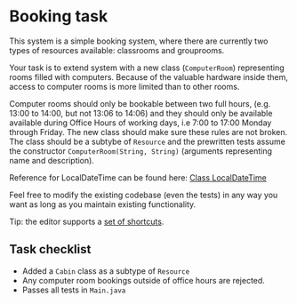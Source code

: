 # Booking task

This system is a simple booking system, where there are currently two types of resources available: classrooms and grouprooms.

Your task is to extend system with a new class (`ComputerRoom`) representing rooms filled with computers. Because of the valuable hardware inside them, access to computer rooms is more limited than to other rooms.

Computer rooms should only be bookable between two full hours, (e.g. 13:00 to 14:00, but not 13:06 to 14:06) and they should only be available available during Office Hours of working days, i.e 7:00 to 17:00 Monday through Friday. 
The new class should make sure these rules are not broken.
The class should be a subtybe of `Resource` and the prewritten tests assume the constructor `ComputerRoom(String, String)` (arguments representing name and description).

Reference for LocalDateTime can be found here: <a href="https://docs.oracle.com/javase/8/docs/api/java/time/LocalDateTime.html" target="_blank" >Class LocalDateTime</a>

Feel free to modify the existing codebase (even the tests) in any way you want as long as you maintain existing functionality.

Tip: the editor supports a [set of shortcuts](https://github.com/ajaxorg/ace/wiki/Default-Keyboard-Shortcuts).

## Task checklist
* Added a `Cabin` class as a subtype of `Resource`
* Any computer room bookings outside of office hours are rejected.
* Passes all tests in `Main.java`
